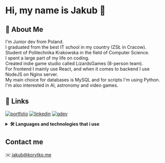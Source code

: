 
# Hi, my name is Jakub 👋

## 🚀 About Me

I'm Junior dev from Poland.\
I graduated from the best IT school in my country (ZSŁ in Cracow).\
Student of Politechnika Krakowska in the field of Computer Science.\
I spent a large part of my life on coding.\
Created indie game studio called LizardsGames (8-person team).\
For frontend I mainly use React,
and when it comes to backend I use NodeJS on Nginx server.\
My main choice for databases is MySQL and for scripts I'm using Python.\
I'm also interested in AI, astronomy and video games.

## 🔗 Links

[![portfolio](https://img.shields.io/badge/my_portfolio-ffd700?style=for-the-badge&logo=ko-fi&logoColor=black)](https://korytko.dev)
[![linkedin](https://img.shields.io/badge/linkedin-0A66C2?style=for-the-badge&logo=linkedin&logoColor=white)](https://www.linkedin.com/in/jakub-korytko/)
[![gdev](https://img.shields.io/badge/google%20developer-0F9D58?style=for-the-badge&logo=google&logoColor=white)](https://g.dev/korytko)

<details>
  
  <summary><b>🛠 Languages and technologies that i use</b></summary>

---
  
The technologies that I use the most:

![TypeScript](https://korytko.dev/static/github_icons/typescript.png)
![React](https://korytko.dev/static/github_icons/react.png)
![HTML5](https://korytko.dev/static/github_icons/html5.png)
![CSS3](https://korytko.dev/static/github_icons/css3.png)
![SQLite](https://korytko.dev/static/github_icons/sqlite.png)
![Docker](https://korytko.dev/static/github_icons/docker.png)
![NodeJS](https://korytko.dev/static/github_icons/nodedotjs.png)
![Python](https://korytko.dev/static/github_icons/python.png)
![Bootstrap](https://korytko.dev/static/github_icons/bootstrap.png)
![ExpressJS](https://korytko.dev/static/github_icons/expressjs.png)
![Git](https://korytko.dev/static/github_icons/git.png)

But I also use:

![JavaScript](https://korytko.dev/static/github_icons/javascript.png)
![PHP](https://korytko.dev/static/github_icons/php.png)
![MySQL](https://korytko.dev/static/github_icons/mysql.png)
![Handlebars](https://korytko.dev/static/github_icons/handlebarsdotjs.png)
![JQuery](https://korytko.dev/static/github_icons/jquery.png)
![Linux](https://korytko.dev/static/github_icons/linux.png)
![Sass](https://korytko.dev/static/github_icons/sass.png)
![Nginx](https://korytko.dev/static/github_icons/nginx.png)
![C#](https://korytko.dev/static/github_icons/csharp.png)
![Laravel](https://korytko.dev/static/github_icons/laravel.png)
![Dotnet](https://korytko.dev/static/github_icons/dotnet.png)

---

</details>

## Contact me

✉️ <jakub@korytko.me>
